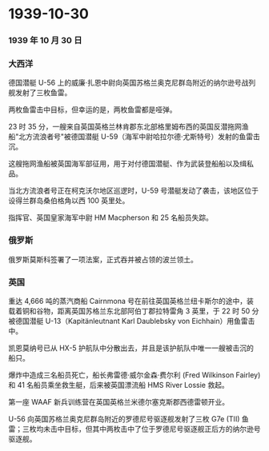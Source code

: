 # 1939-10-30

### 1939 年 10 月 30 日

### 大西洋

德国潜艇 U-56
上的威廉·扎恩中尉向英国苏格兰奥克尼群岛附近的纳尔逊号战列舰发射了三枚鱼雷。

两枚鱼雷击中目标，但幸运的是，两枚鱼雷都是哑弹。

23 时 35
分，一艘来自英国英格兰林肯郡东北部格里姆布西的英国反潜拖网渔船"北方流浪者号"被德国潜艇
U-59（海军中尉哈拉尔德·尤斯特号）发射的鱼雷击沉。

这艘拖网渔船被英国海军部征用，用于对付德国潜艇、作为武装登船船以及缉私品。

当北方流浪者号正在柯克沃尔地区巡逻时，U-59
号潜艇发动了袭击，该地区位于设得兰群岛桑伯格角以西 100 英里处。

指挥官、英国皇家海军中尉 HM Macpherson 和 25 名船员失踪。

### 俄罗斯

俄罗斯莫斯科签署了一项法案，正式吞并被占领的波兰领土。

### 英国

重达 4,666 吨的蒸汽商船 Cairnmona
号在前往英国英格兰纽卡斯尔的途中，装载着铜和谷物，距离英国苏格兰东北部阿伯丁郡拉特雷角
3 英里，于 22 时 50 分被德国潜艇 U-13（Kapitänleutnant Karl Daublebsky
von Eichhain）用鱼雷击中。

凯恩莫纳号已从 HX-5
护航队中分散出去，并且是该护航队中唯一一艘被击沉的船只。

爆炸中造成三名船员死亡，船长弗雷德·威尔金森·费尔利 (Fred Wilkinson
Fairley) 和 41 名船员乘坐救生艇，后来被英国漂流船 HMS River Lossie
救起。

第一座 WAAF 新兵训练营在英国英格兰米德尔塞克斯郡西德雷顿开业。

U-56 向英国苏格兰奥克尼群岛附近的罗德尼号驱逐舰发射了三枚 G7e (TII)
鱼雷；三枚均未击中目标，但其中两枚击中了位于罗德尼号驱逐舰正后方的纳尔逊号驱逐舰。